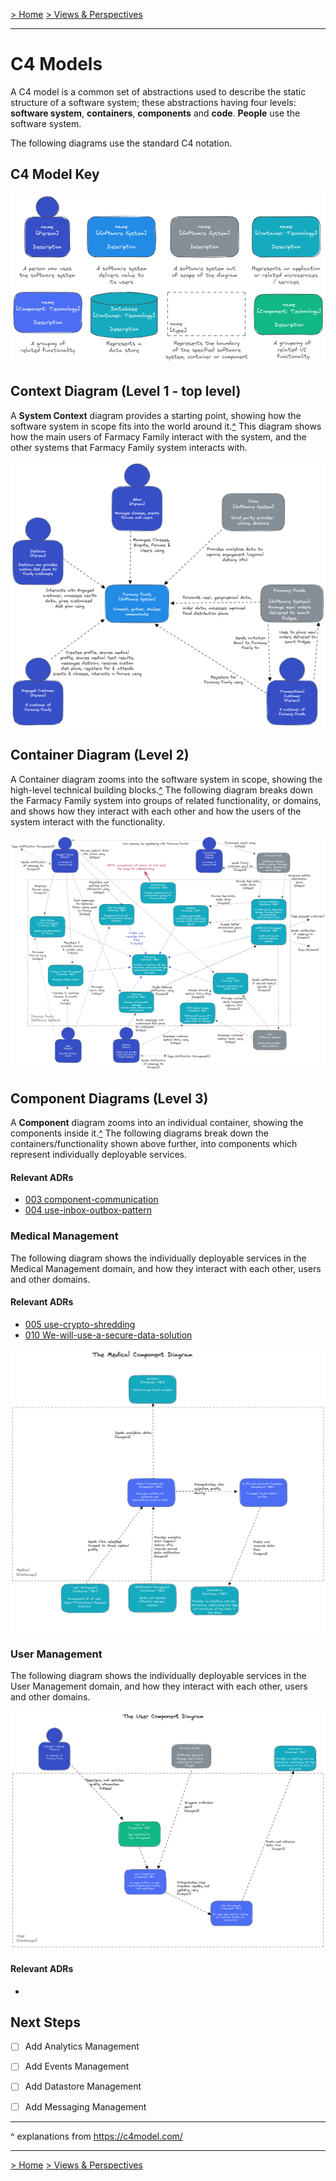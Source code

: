 [> Home](../../README.md)    [> Views & Perspectives](../README.md)

---

# C4 Models

A C4 model is a common set of abstractions used to describe the static structure of a software system; these abstractions having four levels: **software system**, **containers**, **components** and **code**. **People** use the software system.

The following diagrams use the standard C4 notation.

## C4 Model Key

![C4ModelKey](../../assets/diagrams/C4ModelKey.png)

## Context Diagram (Level 1 - top level)

A **System Context** diagram provides a starting point, showing how the software system in scope fits into the world around it.[^](#expl) 
This diagram shows how the main users of Farmacy Family interact with the system, and the other systems that Farmacy Family system interacts with.

![Context Diagram](../../assets/diagrams/ContextDiagram.png)

## Container Diagram (Level 2)

A Container diagram zooms into the software system in scope, showing the high-level technical building blocks.[^](#exp1) The following diagram breaks down the Farmacy Family system into groups of related functionality, or domains, and shows how they interact with each other and how the users of the system interact with the functionality.

![Container Diagram](../../assets/diagrams/ContainerDiagram.png)

## Component Diagrams (Level 3)

A **Component** diagram zooms into an individual container, showing the components inside it.[^](#expl)
The following diagrams break down the containers/functionality shown above further, into components which represent individually deployable services.

#### Relevant ADRs

- [003 component-communication](../../4.ADRs/003-component-communication.md)
- [004 use-inbox-outbox-pattern](../../4.ADRs/004-use-inbox-outbox-pattern.md)

### Medical Management

The following diagram shows the individually deployable services in the Medical Management domain, and how they interact with each other, users and other domains.

#### Relevant ADRs

- [005 use-crypto-shredding](../../4.ADRs/005-use-crypto-shredding.md)
- [010 We-will-use-a-secure-data-solution](../../4.ADRs/010-We-will-use-a-secure-data-solution.md)

![Medical Component Diagram](../../assets/diagrams/MedicalComponentDiagram.png)


### User Management

The following diagram shows the individually deployable services in the User Management domain, and how they interact with each other, users and other domains.

![User Component Diagram](../../assets/diagrams/UserComponentDiagram.png)

#### Relevant ADRs

- 


## Next Steps

- [ ] Add Analytics Management
- [ ] Add Events Management
- [ ] Add Datastore Management
- [ ] Add Messaging Management


---

<a id="expl"></a>^ explanations from https://c4model.com/

---

[> Home](../../README.md)    [> Views & Perspectives](../README.md)